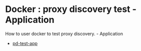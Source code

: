 # Docker : proxy discovery test - Application

How to user docker to test proxy discovery. - Application

* [pd-test-app](src/site/markdown/index.md) 
